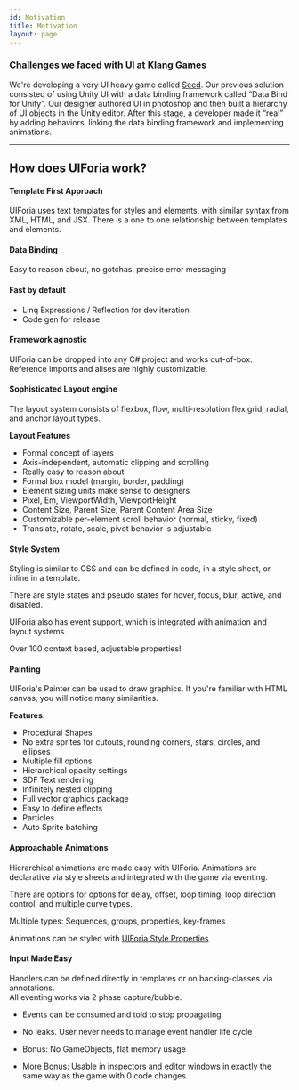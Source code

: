 ```yaml
---
id: Motivation
title: Motivation
layout: page
---
```


### Challenges we faced with UI at Klang Games [](https://www.google.com)
We're developing a very UI heavy game called [Seed](https://www.klang-games.com/seed). Our previous solution consisted of using Unity UI with a data binding framework called “Data Bind for Unity”. Our designer authored 
UI in photoshop and then built a hierarchy of UI objects in the Unity editor. After this stage, a developer made it “real” by adding behaviors, linking the data binding framework and implementing animations.

--------------------------------

## How does UIForia work?

#### Template First Approach
UIForia uses text templates for styles and elements, with similar syntax from XML, HTML, and JSX. There is a one to one relationship between templates and elements.



#### Data Binding  
Easy to reason about, no gotchas, precise error messaging   
   
#### Fast by default 
   
* Linq Expressions / Reflection for dev iteration    
* Code gen for release 
     
#### Framework agnostic
UIForia can be dropped into any C# project and works out-of-box. Reference imports and alises are highly customizable. 


#### Sophisticated Layout engine
The layout system consists of flexbox, flow, multi-resolution flex grid, radial, and anchor layout types.  
 
**Layout Features** 
* Formal concept of layers  
* Axis-independent, automatic clipping and scrolling  
* Really easy to reason about  
* Formal box model (margin, border, padding)  
* Element sizing units make sense to designers  
* Pixel, Em, ViewportWidth, ViewportHeight  
* Content Size, Parent Size, Parent Content Area Size  
* Customizable per-element scroll behavior (normal, sticky, fixed)  
* Translate, rotate, scale, pivot behavior is adjustable  

#### Style System 
Styling is similar to CSS and can be defined in code, in a style sheet, or inline in a template.

There are style states and pseudo states for hover, focus, blur, active, and disabled.

UIForia also has event support, which is integrated with animation and layout systems.
 
Over 100 context based, adjustable properties!  


#### Painting 
UIForia's Painter can be used to draw graphics. If you're familiar with HTML canvas, you will notice many similarities.

**Features:** 
* Procedural Shapes	  
* No extra sprites for cutouts, rounding corners, stars, circles, and ellipses
* Multiple fill options 
* Hierarchical opacity settings  
* SDF Text rendering  
* Infinitely nested clipping  
* Full vector graphics package  
* Easy to define effects  
* Particles  
* Auto Sprite batching  
 
#### Approachable Animations
Hierarchical animations are made easy with UIForia. Animations are declarative via style sheets and integrated with the game via eventing.
 
    
There are options for options for delay, offset, loop timing, loop direction control, and multiple curve types.
  
Multiple types: Sequences, groups, properties, key-frames
  
Animations can be styled with [UIForia Style Properties](styleproperties)

#### Input Made Easy
Handlers can be defined directly in templates or on backing-classes via annotations.  
All eventing works via 2 phase capture/bubble.  
* Events can be consumed and told to stop propagating  
* No leaks. User never needs to manage event handler life cycle  

* Bonus: No GameObjects, flat memory usage  
* More Bonus: Usable in inspectors and editor windows in exactly the same way as the game with 0 code changes.  




